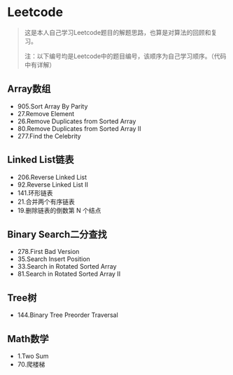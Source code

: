# Leetcode
> 这是本人自己学习Leetcode题目的解题思路，也算是对算法的回顾和复习。
>
> 注：以下编号均是Leetcode中的题目编号，该顺序为自己学习顺序。（代码中有详解）



## Array数组

- 905.Sort Array By Parity
- 27.Remove Element
- 26.Remove Duplicates from Sorted Array
- 80.Remove Duplicates from Sorted Array II
- 277.Find the Celebrity


## Linked List链表

- 206.Reverse Linked List
- 92.Reverse Linked List II
- 141.环形链表
- 21.合并两个有序链表
- 19.删除链表的倒数第 N 个结点


## Binary Search二分查找
- 278.First Bad Version
- 35.Search Insert Position
- 33.Search in Rotated Sorted Array
- 81.Search in Rotated Sorted Array II

## Tree树
- 144.Binary Tree Preorder Traversal

## Math数学
- 1.Two Sum
- 70.爬楼梯




